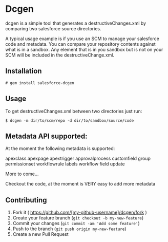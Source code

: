 # Dcgen

dcgen is a simple tool that generates a destructiveChanges.xml by comparing
two salesforce source directories. 

A typical usage example is if you use an SCM to manage your salesforce code and
metadata. You can compare your repository contents against what is in a sandbox. 
Any element that is in you sandbox but is not on your SCM will be included in the
destructiveChange.xml.

## Installation

```
# gem install salesforce-dcgen
```
## Usage

To get destructiveChanges.xml between two directories just run:

```
$ dcgen -m dir/to/scm/repo -d dir/to/sandbox/source/code
```

## Metadata API supported:

At the moment the following metadata is supported:

apexclass
apexpage
apextrigger
approvalprocess
customfield
group
permissionset
workflowrule
labels
workflow field update

More to come...

Checkout the code, at the moment is VERY easy to add more metadata

## Contributing

1. Fork it ( https://github.com/[my-github-username]/dcgen/fork )
2. Create your feature branch (`git checkout -b my-new-feature`)
3. Commit your changes (`git commit -am 'Add some feature'`)
4. Push to the branch (`git push origin my-new-feature`)
5. Create a new Pull Request
